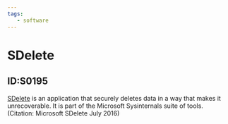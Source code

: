 ```yaml
---
tags:
   - software
---
```

# SDelete
## ID:S0195
[SDelete](software/S0195) is an application that securely deletes data in a way that makes it unrecoverable. It is part of the Microsoft Sysinternals suite of tools. (Citation: Microsoft SDelete July 2016)

